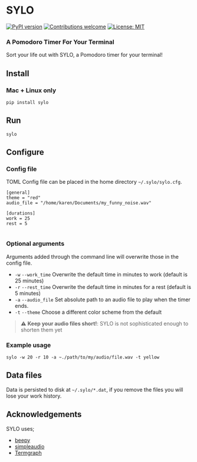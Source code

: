 # SYLO
[![PyPI version](https://badge.fury.io/py/sylo.svg)](https://badge.fury.io/py/sylo)
[![Contributions welcome](https://img.shields.io/badge/contributions-welcome-brightgreen.svg)](CONTRIBUTING.md)
[![License: MIT](https://img.shields.io/badge/License-MIT-brightgreen.svg)](https://opensource.org/licenses/MIT)

### A Pomodoro Timer For Your Terminal

Sort your life out with SYLO, a Pomodoro timer for your terminal!


## Install

### Mac + Linux only

```shell
pip install sylo
```


## Run

```shell
sylo
```


## Configure

### Config file

TOML Config file can be placed in the home directory `~/.sylo/sylo.cfg`.

```editorconfig
[general]
theme = "red"
audio_file = "/home/karen/Documents/my_funny_noise.wav"

[durations]
work = 25
rest = 5


```

### Optional arguments

Arguments added through the command line will overwrite those in the config file.

- `-w` `--work_time` Overwrite the default time in minutes to work (default is 25 minutes)
- `-r` `--rest_time` Overwrite the default time in minutes for a rest (default is 5 minutes)
- `-a` `--audio_file` Set absolute path to an audio file to play when the timer ends.
- `-t` `--theme` Choose a different color scheme from the default

> :warning: **Keep your audio files short!**: SYLO is not sophisticated enough to shorten them yet

### Example usage

```shell
sylo -w 20 -r 10 -a ~./path/to/my/audio/file.wav -t yellow
```


## Data files

Data is persisted to disk at `~/.sylo/*.dat`, if you remove the files you will lose your work history.


## Acknowledgements

SYLO uses;
- [beepy](https://github.com/prabeshdhakal/beepy-v1)
- [simpleaudio](https://github.com/hamiltron/py-simple-audio)
- [Termgraph](https://github.com/mkaz/termgraph)
